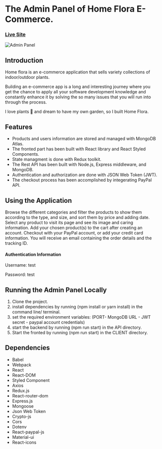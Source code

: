 # The Admin Panel of Home Flora E-Commerce.

### [Live Site](https://home-flora-admin-panel.herokuapp.com/)

![Admin Panel](https://i.postimg.cc/RF7NhrwM/admin-panel-home-2.png)

## Introduction
Home flora is an e-commerce application that sells variety collections of indoor/outdoor plants. 

Building an e-commerce app is a long and interesting journey where you get the chance to apply all your software development knowledge and constantly enhance it by solving the so many issues that you will run into through the process.

I love plants :herb: and dream to have my own garden, so I built Home Flora.

## Features
- Products and users information are stored and managed with MongoDB Atlas.
- The fronted part has been built with React library and React Styled Components.
- State managment is done with Redux toolkit.
- The Rest API has been built with Node.js, Express middleware, and MongoDB. 
- Authentication and authorization are done with JSON Web Token (JWT).
- The checkout process has been accomplished by integerating PayPal API.

## Using the Application
Browse the different categories and filter the products to show them according to the type, and size, and sort them by price and adding date. Select any product to visit its page and see its image and caring information. Add your chosen product(s) to the cart after creating an account. Checkout with your PayPal account, or add your credit card information. You will receive an email containing the order details and the tracking ID.

#### Authentication Information
Username: test

Password: test

## Running the Admin Panel Locally
1. Clone the project.
2. install dependencies by running (npm install or yarn install) in the command line/ terminal.
3. set the required environment variables: (PORT- MongoDB URL - JWT secret - paypal account credentials) 
4. start the backend by running (npm run start) in the API directory.
5. Start the fronted by running (npm run start) in the CLIENT directory.

## Dependencies
- Babel
- Webpack
- React
- React-DOM
- Styled Component
- Axios
- Redux.js
- React-router-dom
- Express.js
- Mongoose
- Json Web Token
- Crypto-js
- Cors
- Dotenv
- React-paypal-js
- Material-ui
- React-icons

